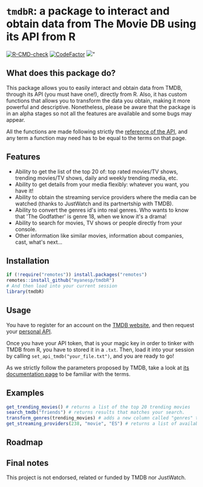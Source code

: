 # `tmdbR`: a package to interact and obtain data from The Movie DB using its API from R
<!-- badges: start -->
[![R-CMD-check](https://github.com/myanesp/tmdbR/actions/workflows/R-CMD-check.yaml/badge.svg)](https://github.com/myanesp/tmdbR/actions/workflows/R-CMD-check.yaml)
[![CodeFactor](https://www.codefactor.io/repository/github/myanesp/tmdbR/badge)](https://www.codefactor.io/repository/github/myanesp/tmdbR)
[![](https://img.shields.io/github/languages/code-size/myanesp/tmdbR.svg)](https://github.com/myanesp/tmdbR)"
<!-- badges: end -->

## What does this package do?
This package allows you to easily interact and obtain data from TMDB, through its API (you must have one!), directly from R. 
Also, it has custom functions that allows you to transform the data you obtain, making it more powerful and descriptive.
Nonetheless, please be aware that the package is in an alpha stages so not all the features are available and some bugs may appear.

All the functions are made following strictly the [reference of the API](https://developers.themoviedb.org/3/), and any term a function may need 
has to be equal to the terms on that page.

## Features
- Ability to get the list of the top 20 of: top rated movies/TV shows, trending movies/TV shows, daily and weekly trending media, etc.
- Ability to get details from your media flexibly: whatever you want, you have it!
- Ability to obtain the streaming service providers where the media can be watched (thanks to JustWatch and its partnertship with TMDB).
- Ability to convert the genres id's into real genres. Who wants to know that 'The Godfather' is genre 18, when we know it's a drama!
- Ability to search for movies, TV shows or people directly from your console. 
- Other information like similar movies, information about companies, cast, what's next...

## Installation
```r
if (!require("remotes")) install.packages("remotes")
remotes::install_github("myanesp/tmdbR")
# And then load into your current session
library(tmdbR)
```

## Usage
You have to register for an account on the [TMDB website](https://www.themoviedb.org/signup), and then request your [personal API](https://www.themoviedb.org/settings/api).

Once you have your API token, that is your magic key in order to tinker with TMDB from R, you have to stored it in a `.txt`. Then, load it into your session by calling `set_api_tmdb("your_file.txt")`, and you are ready to go!

As we strictly follow the parameters proposed by TMDB, take a look at [its documentation page](https://developers.themoviedb.org/3/) to be familiar with the terms.

## Examples
``` r
get_trending_movies() # returns a list of the top 20 trending movies
search_tmdb("friends") # returns results that matches your search.
transform_genres(trending_movies) # adds a new column called "genres" that has the name of the genres, instead of only having their id's.
get_streaming_providers(238, "movie", "ES") # returns a list of available suscriptions platforms in Spain where you can watch The Godfather.
```
## Roadmap

## Final notes
This project is not endorsed, related or funded by TMDB nor JustWatch.
